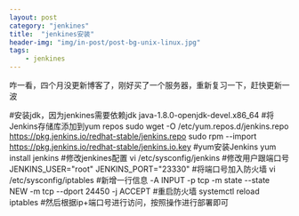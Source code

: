 ```yaml
---
layout: post
category: "jenkines"
title:  "jenkines安装"
header-img: "img/in-post/post-bg-unix-linux.jpg"
tags:
    - jenkines
---
```


咋一看，四个月没更新博客了，刚好买了一个服务器，重新复习一下，赶快更新一波

#安装jdk，因为jenkines需要依赖jdk
java-1.8.0-openjdk-devel.x86_64
#将Jenkins存储库添加到yum repos
sudo wget -O /etc/yum.repos.d/jenkins.repo https://pkg.jenkins.io/redhat-stable/jenkins.repo
sudo rpm --import https://pkg.jenkins.io/redhat-stable/jenkins.io.key
#yum安装Jenkins
yum install jenkins
#修改jenkines配置
vi /etc/sysconfig/jenkins
#修改用户跟端口号
JENKINS_USER="root"
JENKINS_PORT="23330"
#将端口号加入防火墙
vi /etc/sysconfig/iptables
#新增一行信息
-A INPUT -p tcp -m state --state NEW -m tcp --dport 24450 -j ACCEPT
#重启防火墙
systemctl reload iptables
#然后根据ip+端口号进行访问，按照操作进行部署即可











